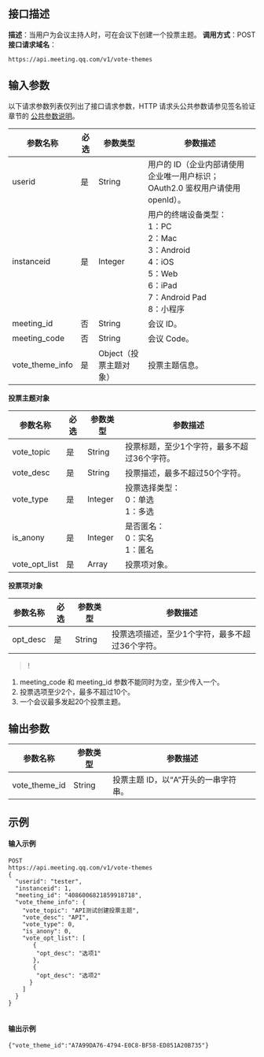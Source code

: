 ## 接口描述
**描述**：当用户为会议主持人时，可在会议下创建一个投票主题。
**调用方式**：POST
**接口请求域名**：
```Plaintext
https://api.meeting.qq.com/v1/vote-themes
```




## 输入参数

以下请求参数列表仅列出了接口请求参数，HTTP 请求头公共参数请参见签名验证章节的 [公共参数说明](https://cloud.tencent.com/document/product/1095/42413#.E5.85.AC.E5.85.B1.E5.8F.82.E6.95.B0)。


| 参数名称        | 必选 | 参数类型             | 参数描述                                                     |
| --------------- | ---- | -------------------- | ------------------------------------------------------------ |
| userid          | 是   | String               | 用户的 ID（企业内部请使用企业唯一用户标识；OAuth2.0 鉴权用户请使用 openId）。 |
| instanceid      | 是   | Integer              | 用户的终端设备类型：<br/>1：PC <br/>2：Mac<br/>3：Android <br/>4：iOS <br/>5：Web <br/>6：iPad <br/>7：Android Pad <br/>8：小程序 |
| meeting_id      | 否   | String               | 会议 ID。                                                    |
| meeting_code    | 否   | String               | 会议 Code。                                                    |
| vote_theme_info | 是   | Object（投票主题对象）| 投票主题信息。                                                |

**投票主题对象**

| 参数名称      | 必选 | 参数类型 | 参数描述                                  |
| ------------- | ---- | -------- | ----------------------------------------- |
| vote_topic    | 是   | String   | 投票标题，至少1个字符，最多不超过36个字符。 |
| vote_desc     | 是   | String   | 投票描述，最多不超过50个字符。              |
| vote_type     | 是   | Integer  | 投票选择类型：<br>0：单选<br> 1：多选                |
| is_anony      | 是   | Integer  | 是否匿名：<br>0：实名<br> 1：匿名                   |
| vote_opt_list | 是   | Array    | 投票项对象。                                |

**投票项对象**

| 参数名称 | 必选 | 参数类型 | 参数描述                                      |
| -------- | ---- | -------- | --------------------------------------------- |
| opt_desc | 是   | String   | 投票选项描述，至少1个字符，最多不超过36个字符。 |
>!
1. meeting_code 和 meeting_id 参数不能同时为空，至少传入一个。
2. 投票选项至少2个，最多不超过10个。
3. 一个会议最多发起20个投票主题。

## 输出参数

| 参数名称      | 参数类型 | 参数描述                          |
| ------------- | -------- | --------------------------------- |
| vote_theme_id | String   | 投票主题 ID，以“A”开头的一串字符串。 |


## 示例

#### 输入示例
```plaintext
POST
https://api.meeting.qq.com/v1/vote-themes
{
  "userid": "tester",
  "instanceid": 1,
  "meeting_id": "4086006821859918718",
  "vote_theme_info": {
  	"vote_topic": "API测试创建投票主题",
  	"vote_desc": "API",
  	"vote_type": 0,
  	"is_anony": 0,
  	"vote_opt_list": [
  	   {
		"opt_desc": "选项1"
	   },
	   {
		"opt_desc": "选项2"
	  }
  	]
  }
}


```


#### 输出示例

```plaintext
{"vote_theme_id":"A7A99DA76-4794-E0C8-BF58-ED851A20B735"}
```
